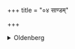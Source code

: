+++
title = "०४ साण्डम्"

+++
<details><summary>Oldenberg</summary>

4. One that is not gelded.
</details>